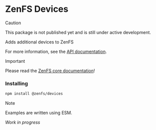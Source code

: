# ZenFS Devices

> [!CAUTION]
> This package is not published yet and is still under active development.

Adds additional devices to ZenFS

For more information, see the [API documentation](https://zenfs.dev/devices).

> [!IMPORTANT]
> Please read the [ZenFS core documentation](https://zenfs.dev/core)!

### Installing

```sh
npm install @zenfs/devices
```

> [!NOTE]
> Examples are written using ESM.

*Work in progress*